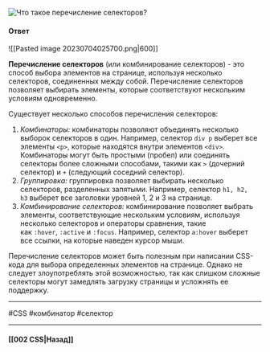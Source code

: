 ![Что такое перечисление селекторов?](https://youtu.be/VYQl2GhbCUs?t=336)

#### Ответ

![[Pasted image 20230704025700.png|600]]

**Перечисление селекторов** (или комбинирование селекторов)  - это способ выбора элементов на странице, используя несколько селекторов, соединенных между собой. Перечисление селекторов позволяет выбирать элементы, которые соответствуют нескольким условиям одновременно.

Существует несколько способов перечисления селекторов:
1. *Комбинаторы:* комбинаторы позволяют объединять несколько выборок селекторов в один. 
   Например, селектор `div p` выберет все элементы `<p>`, которые находятся внутри элементов `<div>`. Комбинаторы могут быть простыми (пробел) или соединять селекторы более сложными способами, такими как `>` (дочерний селектор) и `+` (следующий соседний селектор).
2. *Группировка:* группировка позволяет выбирать несколько селекторов, разделенных запятыми. Например, селектор `h1, h2, h3` выберет все заголовки уровней 1, 2 и 3 на странице.
3. *Комбинирование селекторов:* комбинирование позволяет выбрать элементы, соответствующие нескольким условиям, используя несколько селекторов и операторы сравнения, такие как `:hover`, `:active` и `:focus`. Например, селектор `a:hover` выберет все ссылки, на которые наведен курсор мыши.

Перечисление селекторов может быть полезным при написании CSS-кода для выбора определенных элементов на странице. Однако не следует злоупотреблять этой возможностью, так как слишком сложные селекторы могут замедлять загрузку страницы и усложнять ее поддержку.

___
#CSS #комбинатор #селектор 

___

#### [[002 CSS|Назад]]